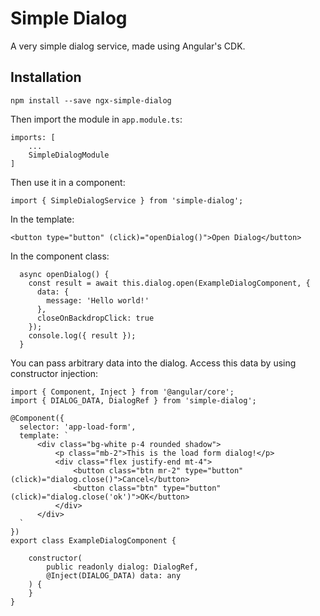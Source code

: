 # Simple Dialog

A very simple dialog service, made using Angular's CDK.

## Installation

    npm install --save ngx-simple-dialog

Then import the module in `app.module.ts`:

    imports: [
        ...
        SimpleDialogModule
    ]

Then use it in a component:

    import { SimpleDialogService } from 'simple-dialog';

In the template:

    <button type="button" (click)="openDialog()">Open Dialog</button>
    
In the component class:

      async openDialog() {
        const result = await this.dialog.open(ExampleDialogComponent, {
          data: {
            message: 'Hello world!'
          },
          closeOnBackdropClick: true
        });
        console.log({ result });
      }

You can pass arbitrary data into the dialog. Access this data by using 
constructor injection:

    import { Component, Inject } from '@angular/core';
    import { DIALOG_DATA, DialogRef } from 'simple-dialog';
    
    @Component({
      selector: 'app-load-form',
      template: `
          <div class="bg-white p-4 rounded shadow">
              <p class="mb-2">This is the load form dialog!</p>
              <div class="flex justify-end mt-4">
                  <button class="btn mr-2" type="button" (click)="dialog.close()">Cancel</button>
                  <button class="btn" type="button" (click)="dialog.close('ok')">OK</button>
              </div>
          </div>
      `
    })
    export class ExampleDialogComponent {
    
        constructor(
            public readonly dialog: DialogRef,
            @Inject(DIALOG_DATA) data: any
        ) {
        }
    }
